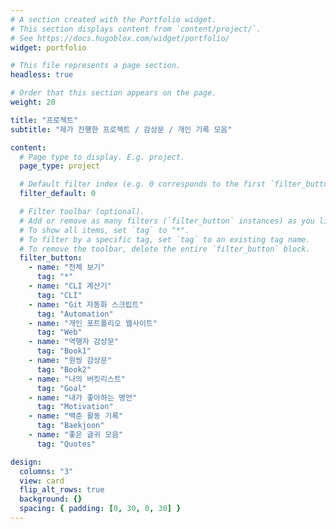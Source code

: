 ```yaml
---
# A section created with the Portfolio widget.
# This section displays content from `content/project/`.
# See https://docs.hugoblox.com/widget/portfolio/
widget: portfolio

# This file represents a page section.
headless: true

# Order that this section appears on the page.
weight: 20

title: "프로젝트"
subtitle: "제가 진행한 프로젝트 / 감상문 / 개인 기록 모음"

content:
  # Page type to display. E.g. project.
  page_type: project

  # Default filter index (e.g. 0 corresponds to the first `filter_button` instance below).
  filter_default: 0

  # Filter toolbar (optional).
  # Add or remove as many filters (`filter_button` instances) as you like.
  # To show all items, set `tag` to "*".
  # To filter by a specific tag, set `tag` to an existing tag name.
  # To remove the toolbar, delete the entire `filter_button` block.
  filter_button:
    - name: "전체 보기"
      tag: "*"
    - name: "CLI 계산기"
      tag: "CLI"
    - name: "Git 자동화 스크립트"
      tag: "Automation"
    - name: "개인 포트폴리오 웹사이트"
      tag: "Web"
    - name: "역행자 감상문"
      tag: "Book1"
    - name: "원씽 감상문"
      tag: "Book2"
    - name: "나의 버킷리스트"
      tag: "Goal"
    - name: "내가 좋아하는 명언"
      tag: "Motivation"
    - name: "백준 활동 기록"
      tag: "Baekjoon"
    - name: "좋은 글귀 모음"
      tag: "Quotes"

design:
  columns: "3"
  view: card
  flip_alt_rows: true
  background: {}
  spacing: { padding: [0, 30, 0, 30] }
---
```

